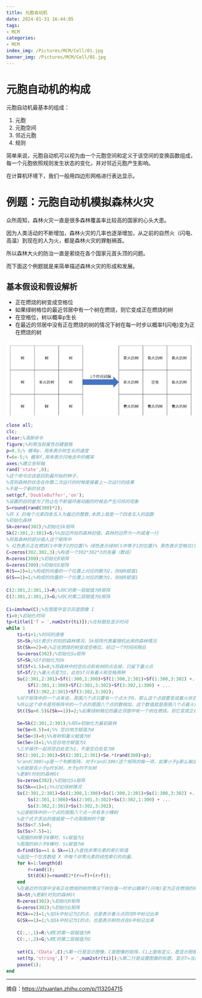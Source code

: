 ```yaml
---
title: 元胞自动机
date: 2024-01-31 16:44:05
tags:
- MCM
categories:
- MCM
index_img: /Pictures/MCM/Cell/01.jpg
banner_img: /Pictures/MCM/Cell/01.jpg
---
```



# 元胞自动机的构成

元胞自动机最基本的组成：
1. 元胞
2. 元胞空间
3. 邻近元胞
4. 规则

简单来说，元胞自动机可以视为由一个元胞空间和定义于该空间的变换函数组成，每一个元胞依照规则发生状态的变化，并对邻近元胞产生影响。

在计算机环境下，我们一般用四边形网格进行表达显示。

# 例题：元胞自动机模拟森林火灾
众所周知，森林火灾一直是很多森林覆盖率比较高的国家的心头大患。

因为人类活动的不断增加，森林火灾的几率也逐渐增加，从之前的自然火（闪电、高温）到现在的人为火，都是森林火灾的罪魁祸首。

所以森林大火的防治一直是萦绕在各个国家元首头顶的问题。

而下面这个例题就是来简单描述森林火灾的形成和发展。

## 基本假设和假设解析
- 正在燃烧的树变成空格位
- 如果绿树格位的最近邻居中有一个树在燃烧，则它变成正在燃烧的树
- 在空格位，树以概率p生长
- 在最近的邻居中没有正在燃烧的树的情况下树在每一时步以概率f(闪电)变为正在燃烧的树

![img](/Pictures/MCM/Cell/plot01.png)


```MATLAB
close all;
clc;
clear;%清屏命令
figure;%利用当前属性创建窗格
p=0.3;% 概率p，用来表示树生长的速度
f=6e-5;% 概率f,用来表示闪电击中的概率
axes;%建立坐标轴
rand('state',0);
%这个命令应该是回到最开始的种子，
%否则森林的状态在你第二次运行的时候是接着上一次运行的结果
%不是一个新的状态
set(gcf,'DoubleBuffer','on');
%设置的目的是为了防止在不断循环画动画的时候会产生闪烁的现象
S=round(rand(300)*2);
%将 X 的每个元素四舍五入为最近的整数,本质上就是一个四舍五入的函数
%初始化森林
Sk=zeros(302);%初始化Sk矩阵
Sk(2:301,2:301)=S;%%加边开始的森林初值，森林的边界为一列或者一行
%将其森林的部分插入这个矩阵中
% 红色表示正在燃烧(S中等于2的位置)% 绿色表示绿树(S中等于1的位置)% 黑色表示空格位(S中等于0的位置)
C=zeros(302,302,3);%构造一个302*302*3的张量（数组）
R=zeros(300);%初始化R矩阵
G=zeros(300);%初始化G矩阵
R(S==2)=1;%构成的向量的一个位置上对应的数为2，则给R赋值1
G(S==1)=1;%构成的向量的一个位置上对应的数为1，则给R赋值1

C(2:301,2:301,1)=R;%将C的第一层赋值为R矩阵
C(2:301,2:301,2)=G;%将C的第二层赋值为G矩阵

Ci=imshow(C);%在图窗中显示灰度图像 I
ti=0;%初始化时间
tp=title(['T = ',num2str(ti)]);%在标题处显示时间
while 1
    ti=ti+1;%时间的递增
    St=Sk;%St表示t时刻的森林情况，Sk矩阵代表着随机出来的森林情况
    St(Sk==2)=0;%正在燃烧的树变成空格位，经过一个时间间隔后
    Su=zeros(302);%初始化Su矩阵
    Sf=Sk;%Sf初始化为Sk
    Sf(Sf<1.5)=0;%将森林中的空白点和有树的点去掉，只留下着火点
    Sf=Sf/2;%着火点变为1，此处Sf只有着火和空格两种
    Su(2:301,2:301)=Sf(1:300,1:300)+Sf(1:300,2:301)+Sf(1:300,3:302) +...
        Sf(2:301,1:300)+Sf(2:301,3:302)+Sf(3:302,1:300) + ...
        Sf(3:302,2:301)+Sf(3:302,3:302);
    %对于矩阵中的一个点来说，周围八个点只要有一个点大于0，那么这个点就要变成着火状态（Sf=2）
    %所以这个命令是将矩阵中的一个点的周围八个点的数相加，这个数值就是周围八个点着火点的个数
    St((Su>0.5)&(Sk==1))=2;%如果绿树格位的最近邻居中有一个树在燃烧，则它变成正在燃烧的树；
    
    Se=Sk(2:301,2:301);%将Se初始化为最初森林
    Se(Se<0.5)=4;%% 空白地方赋值为4
    Se(Se<3)=0;%%有树和着火赋值为0
    Se(Se>3)=1;%%空白地方赋值为1
    %三步操作一起将空白处变为1，不是空白处变为0
    St(2:301,2:301)=St(2:301,2:301)+Se.*(rand(300)<p);
    %rand(300)<p是一个判断矩阵，对于rand(300)这个矩阵的每一项，如果小于p那么输出1，反之输出0
    %也就是在小于p时长树，大于p时不长树
    %更新t时刻的森林St     
    Ss=zeros(302);%初始化Ss矩阵
    Ss(Sk==1)=1;%%讨论绿树情况
    Ss(2:301,2:301)=Ss(1:300,1:300)+Ss(1:300,2:301)+Ss(1:300,3:302) +...
        Ss(2:301,1:300)+Ss(2:301,3:302)+Ss(3:302,1:300) + ...
        Ss(3:302,2:301)+Ss(3:302,3:302);
    %记录矩阵中的一个点的周围八个点一共有多少棵树
    %这个式子求出的值就是一个点周围树的个数
    Ss(Ss<7.5)=0;
    Ss(Ss>7.5)=1;
    %周围的树等于8棵时，Ss赋值为1
    %周围的树小于8棵时，Ss赋值为0
    d=find(Ss==1 & Sk==1);%查找非零元素的索引和值
    %返回一个包含数组 X 中每个非零元素的线性索引的向量。
    for k=1:length(d)
        r=rand(1);
        St(d(k))=round(2*(r<=f)+(r>f));
    end
    %在最近的邻居中没有正在燃烧的树的情况下树在每一时步以概率f(闪电)变为正在燃烧的树
    Sk=St;%更新t时刻的森林St
    R=zeros(302);%初始化R矩阵
    G=zeros(302);%初始化G矩阵
    R(Sk==2)=1;%当Sk中标记为2的点，也是表示着火点则在R中标记出来
    G(Sk==1)=1;%当Sk中标记为1的点，也是表示树的点在G中标记出来
  
    C(:,:,1)=R;%把C的第一层赋值为R
    C(:,:,2)=G;%把C的第二层赋值为G
  
    set(Ci,'CData',C);%第一行是显示图像，C是图像的矩阵，Ci上面有定义，是显示图像。
    set(tp,'string',['T = ',num2str(ti)]);%第二行是设置图像的标题，显示T=当前时刻
    pause(1);
end
```

---

摘自：https://zhuanlan.zhihu.com/p/113204715